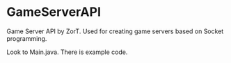 # GameServerAPI
Game Server API by ZorT. Used for creating game servers based on Socket programming.

Look to Main.java. There is example code.
